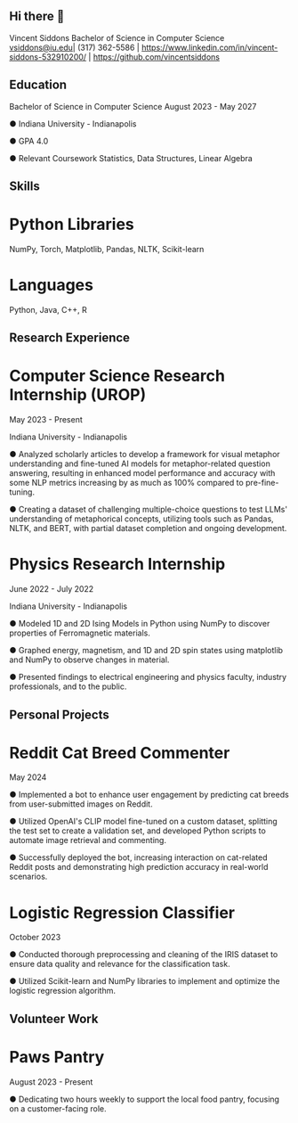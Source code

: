 ## Hi there 👋

Vincent Siddons Bachelor of Science in Computer Science
vsiddons@iu.edu| (317) 362-5586 | https://www.linkedin.com/in/vincent-siddons-532910200/ |
https://github.com/vincentsiddons

## Education

Bachelor of Science in Computer Science
August 2023 - May 2027

● Indiana University - Indianapolis

● GPA 4.0

● Relevant Coursework Statistics, Data Structures, Linear Algebra

## Skills
# Python Libraries 

NumPy, Torch, Matplotlib, Pandas, NLTK, Scikit-learn
# Languages 

Python, Java, C++, R

## Research Experience
# Computer Science Research Internship (UROP)

May 2023 - Present

Indiana University - Indianapolis

● Analyzed scholarly articles to develop a framework for visual metaphor understanding
and fine-tuned AI models for metaphor-related question answering, resulting in
enhanced model performance and accuracy with some NLP metrics increasing by as
much as 100% compared to pre-fine-tuning.

● Creating a dataset of challenging multiple-choice questions to test LLMs' understanding
of metaphorical concepts, utilizing tools such as Pandas, NLTK, and BERT, with partial
dataset completion and ongoing development.

# Physics Research Internship

June 2022 - July 2022

Indiana University - Indianapolis

● Modeled 1D and 2D Ising Models in Python using NumPy to discover properties of
Ferromagnetic materials.

● Graphed energy, magnetism, and 1D and 2D spin states using matplotlib and NumPy to
observe changes in material.

● Presented findings to electrical engineering and physics faculty, industry professionals,
and to the public.

## Personal Projects

# Reddit Cat Breed Commenter

May 2024

● Implemented a bot to enhance user engagement by predicting cat breeds from
user-submitted images on Reddit.

● Utilized OpenAI's CLIP model fine-tuned on a custom dataset, splitting the test set to
create a validation set, and developed Python scripts to automate image retrieval and
commenting.

● Successfully deployed the bot, increasing interaction on cat-related Reddit posts and
demonstrating high prediction accuracy in real-world scenarios.

# Logistic Regression Classifier

October 2023

● Conducted thorough preprocessing and cleaning of the IRIS dataset to ensure data
quality and relevance for the classification task.

● Utilized Scikit-learn and NumPy libraries to implement and optimize the logistic
regression algorithm.

## Volunteer Work

# Paws Pantry

August 2023 - Present

● Dedicating two hours weekly to support the local food pantry, focusing on a
customer-facing role.

<!--
**vincentsiddons/vincentsiddons** is a ✨ _special_ ✨ repository because its `README.md` (this file) appears on your GitHub profile.

Here are some ideas to get you started:

- 🔭 I’m currently working on ...
- 🌱 I’m currently learning ...
- 👯 I’m looking to collaborate on ...
- 🤔 I’m looking for help with ...
- 💬 Ask me about ...
- 📫 How to reach me: ...
- 😄 Pronouns: ...
- ⚡ Fun fact: ...
-->
